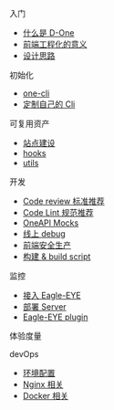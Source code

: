 <!-- docs/_sidebar.md -->

入门
* [什么是 D-One](/)
* [前端工程化的意义](/zh-cn/d-one/sense)
* [设计思路](/zh-cn/d-one/ideas)

初始化
* [one-cli](/zh-cn/one-cli/)
* [定制自己的 Cli](/zh-cn/one-cli/custom)

可复用资产
* [站点建设](/zh-cn/multiplex/)
* [hooks](/zh-cn/develop/code-lint)
* [utils](/zh-cn/develop/code-lint)

开发
* [Code review 标准推荐](/zh-cn/develop/code-review)
* [Code Lint 规范推荐](/zh-cn/develop/code-lint)
* [OneAPI Mocks](/zh-cn/develop/code-lint)
* [线上 debug](/zh-cn/develop/code-lint)
* [前端安全生产](/zh-cn/develop/code-lint)
* [构建 & build script](/zh-cn/develop/code-lint)

监控
* [接入 Eagle-EYE](/zh-cn/develop/code-lint)
* [部署 Server](/zh-cn/develop/code-lint)
* [Eagle-EYE plugin](/zh-cn/develop/code-lint)

体验度量

devOps
* [环境配置](/zh-cn/devops/)
* [Nginx 相关](/zh-cn/d-one/ideas)
* [Docker 相关](/zh-cn/d-one/ideas)